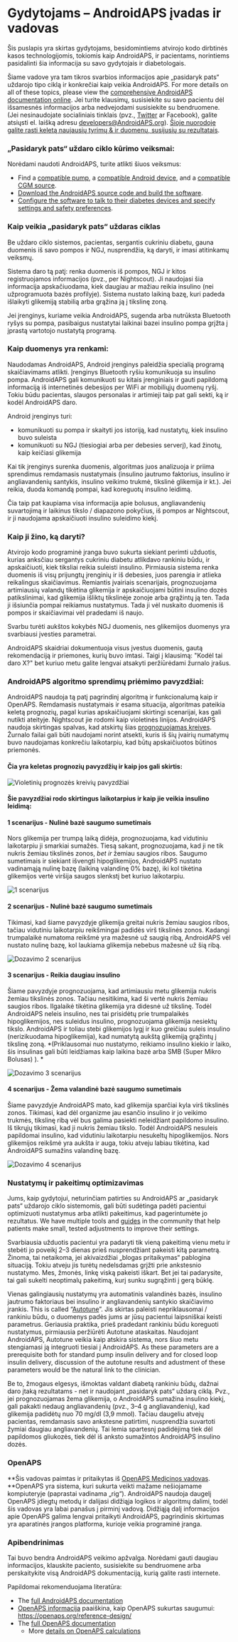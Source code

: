 # Gydytojams – AndroidAPS įvadas ir vadovas

Šis puslapis yra skirtas gydytojams, besidomintiems atvirojo kodo dirbtinės kasos technologijomis, tokiomis kaip AndroidAPS, ir pacientams, norintiems pasidalinti šia informacija su savo gydytojais ir diabetologais.

Šiame vadove yra tam tikros svarbios informacijos apie „pasidaryk pats“ uždarojo tipo ciklą ir konkrečiai kaip veikia AndroidAPS. For more details on all of these topics, please view the [comprehensive AndroidAPS documentation online](../index.rst). Jei turite klausimų, susisiekite su savo pacientu dėl išsamesnės informacijos arba nedvejodami susisiekite su bendruomene. (Jei nesinaudojate socialiniais tinklais (pvz., [Twitter](https://twitter.com/kozakmilos) ar Facebook), galite atsiųsti el. laišką adresu developers@AndroidAPS.org). [ Šioje nuorodoje galite rasti keletą naujausių tyrimų & ir duomenų, susijusių su rezultatais](https://openaps.org/outcomes/).

### „Pasidaryk pats“ uždaro ciklo kūrimo veiksmai:

Norėdami naudoti AndroidAPS, turite atlikti šiuos veiksmus:

* Find a [compatible pump](../Hardware/pumps.rst), a [compatible Android device](https://docs.google.com/spreadsheets/d/1gZAsN6f0gv6tkgy9EBsYl0BQNhna0RDqA9QGycAqCQc/edit?usp=sharing), and a [compatible CGM source](../Configuration/BG-Source.rst).
* [Download the AndroidAPS source code and build the software](../Installing-AndroidAPS/Building-APK.md).
* [Configure the software to talk to their diabetes devices and specify settings and safety preferences](../index.rst#configuration).

### Kaip veikia „pasidaryk pats“ uždaras ciklas

Be uždaro ciklo sistemos, pacientas, sergantis cukriniu diabetu, gauna duomenis iš savo pompos ir NGJ, nusprendžia, ką daryti, ir imasi atitinkamų veiksmų.

Sistema daro tą patį: renka duomenis iš pompos, NGJ ir kitos registruojamos informacijos (pvz., per Nightscout). Ji naudojasi šia informacija apskačiuodama, kiek daugiau ar mažiau reikia insulino (nei užprogramuota bazės profilyje). Sistema nustato laikiną bazę, kuri padeda išlaikyti glikemiją stabilią arba grąžina ją į tikslinę zoną.

Jei įrenginys, kuriame veikia AndroidAPS, sugenda arba nutrūksta Bluetooth ryšys su pompa, pasibaigus nustatytai laikinai bazei insulino pompa grįžta į įprastą vartotojo nustatytą programą.

### Kaip duomenys yra renkami:

Naudodamas AndroidAPS, Android įrenginys paleidžia specialią programą skaičiavimams atlikti. Įrenginys Bluetooth ryšiu komunikuoja su insulino pompa. AndroidAPS gali komunikuoti su kitais įrenginiais ir gauti papildomą informaciją iš internetinės debesijos per WiFi ar mobiliųjų duomenų ryšį. Tokiu būdu pacientas, slaugos personalas ir artimieji taip pat gali sekti, ką ir kodėl AndroidAPS daro.

Android įrenginys turi:

* komunikuoti su pompa ir skaityti jos istoriją, kad nustatytų, kiek insulino buvo suleista
* komunikuoti su NGJ (tiesiogiai arba per debesies serverį), kad žinotų, kaip keičiasi glikemija

Kai tik įrenginys surenka duomenis, algoritmas juos analizuoja ir priima sprendimus remdamasis nustatymais (insulino jautrumo faktorius, insulino ir angliavandenių santykis, insulino veikimo trukmė, tikslinė glikemija ir kt.). Jei reikia, duoda komandą pompai, kad koreguotų insulino leidimą.

Čia taip pat kaupiama visa informacija apie bolusus, angliavandenių suvartojimą ir laikinus tikslo / diapazono pokyčius, iš pompos ar Nightscout, ir ji naudojama apskaičiuoti insulino suleidimo kiekį.

### Kaip ji žino, ką daryti?

Atvirojo kodo programinė įranga buvo sukurta siekiant perimti užduotis, kurias anksčiau sergantys cukriniu diabetu atlikdavo rankiniu būdu, ir apskaičiuoti, kiek tiksliai reikia suleisti insulino. Pirmiausia sistema renka duomenis iš visų prijungtų įrenginių ir iš debesies, juos parengia ir atlieka reikalingus skaičiavimus. Remiantis įvairiais scenarijais, prognozuojama artimiausių valandų tikėtina glikemija ir apskaičiuojami būtini insulino dozės patikslinimai, kad glikemija išliktų tikslinėje zonoje arba grąžintų ją ten. Tada ji išsiunčia pompai reikiamus nustatymus. Tada ji vėl nuskaito duomenis iš pompos ir skaičiavimai vėl pradedami iš naujo.

Svarbu turėti aukštos kokybės NGJ duomenis, nes glikemijos duomenys yra svarbiausi įvesties parametrai.

AndroidAPS skaidriai dokumentuoja visus įvestus duomenis, gautą rekomendaciją ir priemones, kurių buvo imtasi. Taigi į klausimą: "Kodėl tai daro X?" bet kuriuo metu galite lengvai atsakyti peržiūrėdami žurnalo įrašus.

### AndroidAPS algoritmo sprendimų priėmimo pavyzdžiai:

AndroidAPS naudoja tą patį pagrindinį algoritmą ir funkcionalumą kaip ir OpenAPS. Remdamasis nustatymais ir esama situacija, algoritmas pateikia keletą prognozių, pagal kurias apskaičiuojami skirtingi scenarijai, kas gali nutikti ateityje. Nightscout jie rodomi kaip violetinės linijos. AndroidAPS naudoja skirtingas spalvas, kad atskirtų šias [ prognozuojamas kreives](../Installing-AndroidAPS/Releasenotes#overview-tab). Žurnalo failai gali būti naudojami norint atsekti, kuris iš šių įvairių numatymų buvo naudojamas konkrečiu laikotarpiu, kad būtų apskaičiuotos būtinos priemonės.

#### Čia yra keletas prognozių pavyzdžių ir kaip jos gali skirtis:

![Violetinių prognozės kreivių pavyzdžiai](../images/Prediction_lines.jpg)

#### Šie pavyzdžiai rodo skirtingus laikotarpius ir kaip jie veikia insulino leidimą:

#### 1 scenarijus - Nulinė bazė saugumo sumetimais

Nors glikemija per trumpą laiką didėja, prognozuojama, kad vidutiniu laikotarpiu ji smarkiai sumažės. Tiesą sakant, prognozuojama, kad ji ne tik nukris žemiau tikslinės zonos, *bet ir* žemiau saugios ribos. Saugumo sumetimais ir siekiant išvengti hipoglikemijos, AndroidAPS nustato vadinamąją nulinę bazę (laikiną valandinę 0% bazę), iki kol tikėtina glikemijos vertė viršija saugos slenkstį bet kuriuo laikotarpiu.

![1 scenarijus](../images/Dosing_scenario_1.jpg)

#### 2 scenarijus - Nulinė bazė saugumo sumetimais

Tikimasi, kad šiame pavyzdyje glikemija greitai nukris žemiau saugios ribos, tačiau vidutiniu laikotarpiu reikšmingai padidės virš tikslinės zonos. Kadangi trumpalaikė numatoma reikšmė yra mažesnė už saugią ribą, AndroidAPS vėl nustato nulinę bazę, kol laukiama glikemija nebebus mažesnė už šią ribą.

![Dozavimo 2 scenarijus](../images/Dosing_scenario_2.jpg)

#### 3 scenarijus - Reikia daugiau insulino

Šiame pavyzdyje prognozuojama, kad artimiausiu metu glikemija nukris žemiau tikslinės zonos. Tačiau nesitikima, kad ši vertė nukris žemiau saugios ribos. Ilgalaikė tikėtina glikemija yra didesnė už tikslinę. Todėl AndroidAPS neleis insulino, nes tai prisidėtų prie trumpalaikės hipoglikemijos, nes suleidus insulino, prognozuojama glikemija nesiektų tikslo. AndroidAPS ir toliau stebi glikemijos lygį ir kuo greičiau suleis insulino (nerizikuodama hipoglikemija), kad numatytą aukštą glikemiją grąžintų į tikslinę zoną. *(Priklausomai nuo nustatymo, reikiamo insulino kiekio ir laiko, šis insulinas gali būti leidžiamas kaip laikina bazė arba SMB (Super Mikro Bolusas) ). *

![Dozavimo 3 scenarijus](../images/Dosing_scenario_3.jpg)

#### 4 scenarijus - Žema valandinė bazė saugumo sumetimais

Šiame pavyzdyje AndroidAPS mato, kad glikemija sparčiai kyla virš tikslinės zonos. Tikimasi, kad dėl organizme jau esančio insulino ir jo veikimo trukmės, tikslinę ribą vėl bus galima pasiekti neleidžiant papildomo insulino. Iš tikrųjų tikimasi, kad ji nukris žemiau tikslo. Todėl AndroidAPS nesuleis papildomai insulino, kad vidutiniu laikotarpiu nesukeltų hipoglikemijos. Nors glikemijos reikšmė yra aukšta ir auga, tokiu atveju labiau tikėtina, kad AndroidAPS sumažins valandinę bazę.

![Dozavimo 4 scenarijus](../images/Dosing_scenario_4.jpg)

### Nustatymų ir pakeitimų optimizavimas

Jums, kaip gydytojui, neturinčiam patirties su AndroidAPS ar „pasidaryk pats“ uždarojo ciklo sistemomis, gali būti sudėtinga padėti pacientui optimizuoti nustatymus arba atlikti pakeitimus, kad pagerintumėte jo rezultatus. We have multiple tools and [guides](https://openaps.readthedocs.io/en/latest/docs/Customize-Iterate/optimize-your-settings.html) in the community that help patients make small, tested adjustments to improve their settings.

Svarbiausia užduotis pacientui yra padaryti tik vieną pakeitimą vienu metu ir stebėti jo poveikį 2–3 dienas prieš nusprendžiant pakeisti kitą parametrą. Žinoma, tai netaikoma, jei akivaizdžiai „blogas pritaikymas“ pablogina situaciją. Tokiu atveju jis turėtų nedelsdamas grįžti prie ankstesnio nustatymo. Mes, žmonės, linkę viską pakeisti iškart. Bet jei tai padarysite, tai gali sukelti neoptimalų pakeitimą, kurį sunku sugrąžinti į gerą būklę.

Vienas galingiausių nustatymų yra automatinis valandinės bazės, insulino jautrumo faktoriaus bei insulino ir angliavandenių santykio skaičiavimo įrankis. This is called “[Autotune](https://openaps.readthedocs.io/en/latest/docs/Customize-Iterate/autotune.html)”. Jis skirtas paleisti nepriklausomai / rankiniu būdu, o duomenys padės jums ar jūsų pacientui laipsniškai keisti parametrus. Geriausia praktika, prieš pradedant rankiniu būdu koreguoti nustatymus, pirmiausia peržiūrėti Autotune ataskaitas. Naudojant AndroidAPS, Autotune veikia kaip atskira sistema, nors šiuo metu stengiamasi ją integruoti tiesiai į AndroidAPS. As these parameters are a prerequisite both for standard pump insulin delivery and for closed loop insulin delivery, discussion of the autotune results and adustment of these parameters would be the natural link to the clinician.

Be to, žmogaus elgesys, išmoktas valdant diabetą rankiniu būdų, dažnai daro įtaką rezultatams - net ir naudojant „pasidaryk pats“ uždarą ciklą. Pvz., jei prognozuojamas žema glikemija, o AndroidAPS sumažina insulino kiekį, gali pakakti nedaug angliavandenių (pvz., 3–4 g angliavandenių), kad glikemija padidėtų nuo 70 mg/dl (3,9 mmol). Tačiau daugeliu atvejų pacientas, remdamasis savo ankstesne patirtimi, nusprendžia suvartoti žymiai daugiau angliavandenių. Tai lemia spartesnį padidėjimą tiek dėl papildomos gliukozės, tiek dėl iš anksto sumažintos AndroidAPS insulino dozės.

### OpenAPS

**Šis vadovas paimtas ir pritaikytas iš [OpenAPS Medicinos vadovas](https://openaps.readthedocs.io/en/latest/docs/Resources/clinician-guide-to-OpenAPS.html). **OpenAPS yra sistema, kuri sukurta veikti mažame nešiojamame kompiuteryje (paprastai vadinama „rig“). AndroidAPS naudoja daugelį OpenAPS įdiegtų metodų ir dalijasi didžiąja logikos ir algoritmų dalimi, todėl šis vadovas yra labai panašus į pirminį vadovą. Didžiąją dalį informacijos apie OpenAPS galima lengvai pritaikyti AndroidAPS, pagrindinis skirtumas yra aparatinės įrangos platforma, kurioje veikia programinė įranga.

### Apibendrinimas

Tai buvo bendra AndroidAPS veikimo apžvalga. Norėdami gauti daugiau informacijos, klauskite paciento, susisiekite su bendruomene arba perskaitykite visą AndroidAPS dokumentaciją, kurią galite rasti internete.

Papildomai rekomenduojama literatūra:

* The [full AndroidAPS documentation](../index)
* [OpenAPS informacija](https://OpenAPS.org/reference-design/) paaiškina, kaip OpenAPS sukurtas saugumui: https://openaps.org/reference-design/
* The [full OpenAPS documentation](https://openaps.readthedocs.io/en/latest/index.html) 
  * More [details on OpenAPS calculations](https://openaps.readthedocs.io/en/latest/docs/While%20You%20Wait%20For%20Gear/Understand-determine-basal.html#understanding-the-determine-basal-logic)